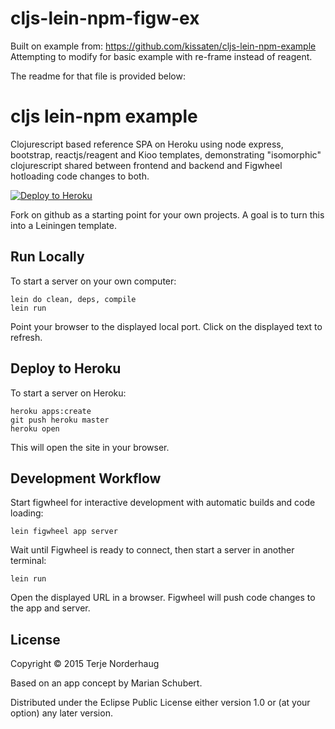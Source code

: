 # cljs-lein-npm-figw-ex

Built on example from:
https://github.com/kissaten/cljs-lein-npm-example
Attempting to modify for basic example with re-frame instead of reagent.

The readme for that file is provided below:

# cljs lein-npm example

Clojurescript based reference SPA on Heroku using node express, bootstrap,
reactjs/reagent and Kioo templates, demonstrating "isomorphic" clojurescript
shared between frontend and backend and Figwheel hotloading code changes
to both.

[![Deploy to Heroku](https://www.herokucdn.com/deploy/button.png)](https://heroku.com/deploy)

Fork on github as a starting point for your own projects.
A goal is to turn this into a Leiningen template.

## Run Locally

To start a server on your own computer:

    lein do clean, deps, compile
    lein run

Point your browser to the displayed local port.
Click on the displayed text to refresh.

## Deploy to Heroku

To start a server on Heroku:

    heroku apps:create
    git push heroku master
    heroku open

This will open the site in your browser.

## Development Workflow

Start figwheel for interactive development with
automatic builds and code loading:

    lein figwheel app server

Wait until Figwheel is ready to connect, then
start a server in another terminal:

    lein run

Open the displayed URL in a browser.
Figwheel will push code changes to the app and server.

## License

Copyright © 2015 Terje Norderhaug

Based on an app concept by Marian Schubert.

Distributed under the Eclipse Public License either version 1.0 or (at
your option) any later version.
